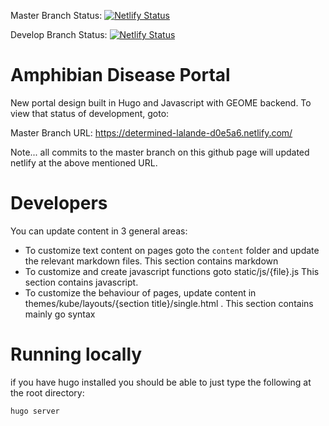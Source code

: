 
Master Branch Status: [![Netlify Status](https://api.netlify.com/api/v1/badges/4d6e2dc9-e154-4aeb-bb74-192ef59f53ba/deploy-status)](https://app.netlify.com/sites/determined-lalande-d0e5a6/deploys)

Develop Branch Status: [![Netlify Status](https://api.netlify.com/api/v1/badges/b570d82d-0aa0-4805-9ad9-5b0d83185922/deploy-status)](https://app.netlify.com/sites/cranky-mcclintock-ba9f91/deploys)

# Amphibian Disease Portal

New portal design built in Hugo and Javascript with GEOME backend.  To view that status of development, goto:

Master Branch URL: https://determined-lalande-d0e5a6.netlify.com/



Note... all commits to the master branch on this github page will updated netlify at the above mentioned URL.

# Developers

You can update content in 3 general areas:

 * To customize text content on pages goto the ```content``` folder and update the relevant markdown files. This section contains markdown
 * To customize and create javascript functions goto static/js/{file}.js   This section contains javascript.
 * To customize the behaviour of pages, update content in themes/kube/layouts/{section title}/single.html . This section contains mainly go syntax

# Running locally
if you have hugo installed you should be able to just type the following at the root directory:

```
hugo server
```
